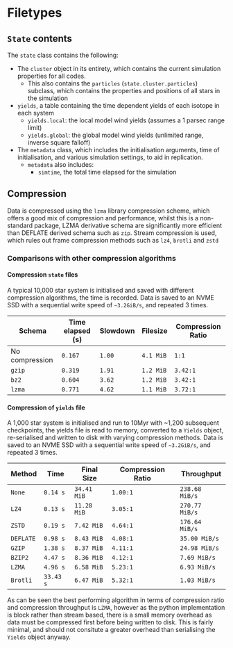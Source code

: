 # Filetypes

## `State` contents

The `state` class contains the following:

- The `cluster` object in its entirety, which contains the current simulation properties for all codes.
  - This also contains the `particles` (`state.cluster.particles`) subclass, which contains the properties and positions of all stars in the simulation
- `yields`, a table containing the time dependent yields of each isotope in each system
  - `yields.local`: the local model wind yields (assumes a 1 parsec range limit)
  - `yields.global`: the global model wind yields (unlimited range, inverse square falloff)
- The `metadata` class, which includes the initialisation arguments, time of initialisation, and various simulation settings, to aid in replication.
  - `metadata` also includes:
    - `simtime`, the total time elapsed for the simulation

## Compression
Data is compressed using the `lzma` library compression scheme, which offers a good mix of compression and performance, whilst this is a non-standard package, LZMA derivative schema are significantly more efficient than DEFLATE derived schema such as `zip`. Stream compression is used, which rules out frame compression methods such as `lz4`, `brotli` and `zstd`

### Comparisons with other compression algorithms

#### Compression `state` files

A typical 10,000 star system is initialised and saved with different compression algorithms, the time is recorded. Data is saved to an NVME SSD with a sequential write speed of `~3.2GiB/s`, and repeated 3 times.

| Schema         | Time elapsed (s) | Slowdown | Filesize  | Compression Ratio |
|----------------|------------------|----------|-----------|-------------------|
| No compression | `0.167`          | `1.00`   | `4.1 MiB` | `1:1`             |
| `gzip`         | `0.319`          | `1.91`   | `1.2 MiB` | `3.42:1`          |
| `bz2`          | `0.604`          | `3.62`   | `1.2 MiB` | `3.42:1`          |
| `lzma`         | `0.771`          | `4.62`   | `1.1 MiB` | `3.72:1`          |

#### Compression of `yields` file

A 1,000 star system is initialised and run to 10Myr with ~1,200 subsequent checkpoints, the yields file is read to memory, converted to a `Yields` object, re-serialised and written to disk with varying compression methods. Data is saved to an NVME SSD with a sequential write speed of `~3.2GiB/s`, and repeated 3 times.

| Method    | Time      | Final Size  | Compression Ratio | Throughput     |
|-----------|-----------|-------------|-------------------|----------------|
| `None`    | `0.14 s`  | `34.41 MiB` | `1.00:1`          | `238.68 MiB/s` |
| `LZ4`     | `0.13 s`  | `11.28 MiB` | `3.05:1`          | `270.77 MiB/s` |
| `ZSTD`    | `0.19 s`  | `7.42 MiB`  | `4.64:1`          | `176.64 MiB/s` |
| `DEFLATE` | `0.98 s`  | `8.43 MiB`  | `4.08:1`          | `35.00 MiB/s`  |
| `GZIP`    | `1.38 s`  | `8.37 MiB`  | `4.11:1`          | `24.98 MiB/s`  |
| `BZIP2`   | `4.47 s`  | `8.36 MiB`  | `4.12:1`          | `7.69 MiB/s`   |
| `LZMA`    | `4.96 s`  | `6.58 MiB`  | `5.23:1`          | `6.93 MiB/s`   |
| `Brotli`  | `33.43 s` | `6.47 MiB`  | `5.32:1`          | `1.03 MiB/s`   |

As can be seen the best performing algorithm in terms of compression ratio and compression throughput is `LZMA`, however as the python implementation is block rather than stream based, there is a small memory overhead as data must be compressed first before being written to disk. This is fairly minimal, and should not consitute a greater overhead than serialising the `Yields` object anyway.